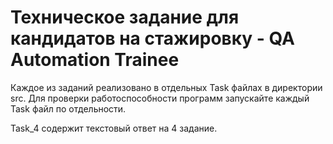 # Техническое задание для кандидатов на стажировку - QA Automation Trainee

Каждое из заданий реализовано в отдельных Task файлах в директории src.
Для проверки работоспособности программ запускайте каждый Task файл по отдельности.

Task_4 содержит текстовый ответ на 4 задание.

